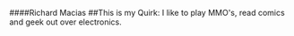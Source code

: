 ####Richard Macias 
##This is my Quirk: 
I like to play MMO's, read comics and geek out over electronics.